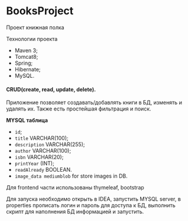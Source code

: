 # BooksProject
Проект книжная полка

Технологии проекта
* Maven 3;
* Tomcat8;
* Spring;
* Hibernate;
* MySQL. 

#### CRUD(create, read, update, delete).
Приложение позволяет создавать/добавлять книги в БД, изменять и удалять их. Также есть простейшая фильтрация и поиск.

**MYSQL таблица**
* `id`;
* `title` VARCHAR(100);
* `description` VARCHAR(255);
* `author` VARCHAR(100);
* `isbn` VARCHAR(20);
* `printYear` (INT);
* `readAlready` BOOLEAN.
* `image_data mediumblob` for store images in DB.

Для frontend части использованы thymeleaf, bootstrap

Для запуска необходимо открыть в IDEA, запустить MYSQL server, в properties прописать логин и пароль для доступа к БД, выполнить скрипт для наполнения БД информацией и запустить.
